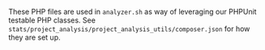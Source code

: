 These PHP files are used in `analyzer.sh` as way of leveraging our PHPUnit testable PHP classes.
See `stats/project_analysis/project_analysis_utils/composer.json` for how they are set up.
